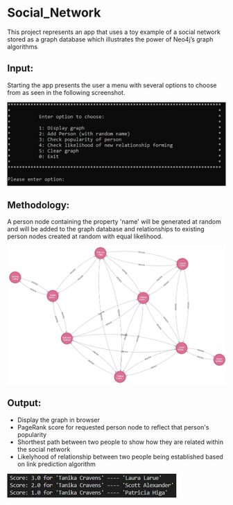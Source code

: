 # Social_Network
This project represents an app that uses a toy example of a social network stored as a graph database which illustrates the power of Neo4j’s graph algorithms

## Input:

Starting the app presents the user a menu with several options to choose from as seen in the following screenshot.

![Alt text](./images/menu.JPG)

## Methodology:

A person node containing the property 'name' will be generated at random and will be added to the graph database and relationships to existing person nodes created at random with equal likelihood.

![Alt text](./images/example_network.JPG)

## Output:

- Display the graph in browser
- PageRank score for requested person node to reflect that person's popularity
- Shorthest path between two people to show how they are related within the social network
- Likelyhood of relationship between two people being established based on link prediction algorithm

![Alt text](./images/link_prediction_scores.JPG)
